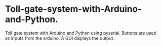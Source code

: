 # Toll-gate-system-with-Arduino-and-Python.
Toll gate system with Arduino and Python using pyserial. Buttons are used as inputs from the arduino. A GUI displays the output.
